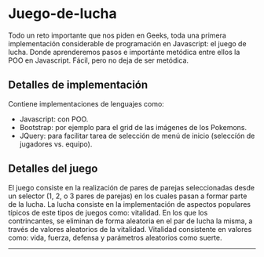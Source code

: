 # Juego-de-lucha

Todo un reto importante que nos piden en Geeks, toda una primera implementación considerable de programación en Javascript: el juego de lucha. Donde aprenderemos pasos e importánte metódica entre ellos la POO en Javascript. Fácil, pero no deja de ser metódica.

## Detalles de implementación

Contiene implementaciones de lenguajes como:

- Javascript: con POO.
- Bootstrap: por ejemplo para el grid de las imágenes de los Pokemons.
- JQuery: para facilitar tarea de selección de menú de inicio (seleccíón de jugadores vs. equipo).

## Detalles del juego

El juego consiste en la realización de pares de parejas seleccionadas desde un selector (1, 2, o 3 pares de parejas) en los cuales pasan a formar parte de la lucha. La lucha consiste en la implementación de aspectos populares típicos de este tipos de juegos como: vitalidad. En los que los contrincantes, se eliminan de forma aleatoria en el par de lucha la misma, a través de valores aleatorios de la vitalidad. Vitalidad consistente en valores como: vida, fuerza, defensa y parámetros aleatorios como suerte. 
___
